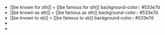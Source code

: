 - [[be known for sth]] = [[be famous for sth]]
  background-color:: #533e7d
- [[be known as sth]] = [[be famous as sth]] 
  background-color:: #533e7d
- [[be known to sb]] = [[be famous to sb]]
  background-color:: #533e7d
-
-
